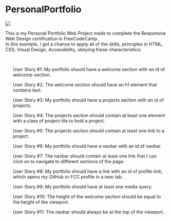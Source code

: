 # PersonalPortfolio

![](https://media.giphy.com/media/13HgwGsXF0aiGY/giphy.gif)

<p> This is my Personal Portfolio Web Project made to complete the Responsive Web Design certification in FreeCodeCamp. <br>
In this exemple, I got a chance to apply all of the skills, principles in HTML, CSS, Visual Design, Accessibility, obeying these characteristics:</p><br>

<ol> User Story #1: My portfolio should have a welcome section with an id of welcome-section. </ol>

<ol> User Story #2: The welcome section should have an h1 element that contains text. </ol>

<ol> User Story #3: My portfolio should have a projects section with an id of projects.</ol>

<ol> User Story #4: The projects section should contain at least one element with a class of project-tile to hold a project.</ol>

<ol> User Story #5: The projects section should contain at least one link to a project.</ol>

<ol> User Story #6: My portfolio should have a navbar with an id of navbar.</ol>

<ol> User Story #7: The navbar should contain at least one link that I can click on to navigate to different sections of the page.</ol>

<ol> User Story #8: My portfolio should have a link with an id of profile-link, which opens my GitHub or FCC profile in a new tab.</ol>

<ol> User Story #9: My portfolio should have at least one media query.</ol>

<ol> User Story #10: The height of the welcome section should be equal to the height of the viewport.</ol>

<ol> User Story #11: The navbar should always be at the top of the viewport. </ol>
